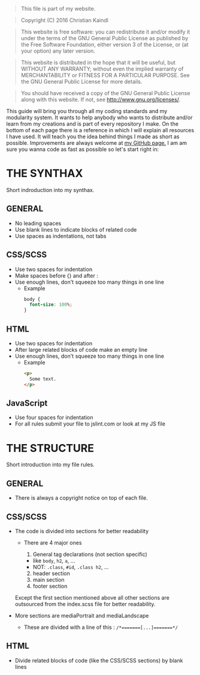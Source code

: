 
> This file is part of my website.

> Copyright (C) 2016  Christian Kaindl

> This website is free software: you can redistribute it and/or modify
it under the terms of the GNU General Public License as published by
the Free Software Foundation, either version 3 of the License, or
(at your option) any later version.

> This website is distributed in the hope that it will be useful,
but WITHOUT ANY WARRANTY; without even the implied warranty of
MERCHANTABILITY or FITNESS FOR A PARTICULAR PURPOSE.  See the
GNU General Public License for more details.

> You should have received a copy of the GNU General Public License
along with this website.  If not, see <http://www.gnu.org/licenses/>.



This guide will bring you through all my coding standards and my modularity system. It wants to help anybody who wants to distribute and/or learn from my creations and is part of every repository I make. On the bottom of each page there is a reference in which I will explain all resources I have used.
It will teach you the idea behind things I made as short as possible. Improvements are always welcome at [my GitHub page.](https://github.com/GrisuProjects/MyWebsite)
I am am sure you wanna code as fast as possible so let's start right in:

# THE SYNTHAX

Short indroduction into my synthax.

## GENERAL

* No leading spaces
* Use blank lines to indicate blocks of related code
* Use spaces as indentations, not tabs

## CSS/SCSS

* Use two spaces for indentation
* Make spaces before {} and after :
* Use enough lines, don't squeeze too many things in one line
  - Example
    ```css
    body {
      font-size: 100%;
    }
    ```


## HTML

* Use two spaces for indentation
* After large related blocks of code make an empty line
* Use enough lines, don't squeeze too many things in one line
  - Example
    ```HTML
    <p>
      Some text.
    </p>
    ```

## JavaScript

* Use four spaces for indentation
* For all rules submit your file to jslint.com or look at my JS file


# THE STRUCTURE

Short introduction into my file rules.

## GENERAL

* There is always a copyright notice on top of each file.

## CSS/SCSS

* The code is divided into sections for better readability
  - There are 4 major ones
    1. General tag declarations (not section specific)
      - like `body`, `h2`, `a`, ...
      - NOT: `.class`, `#id`, `.class h2`, ...

    2. header section
    3. main section
    4. footer section

  Except the first section mentioned above all other sections are outsourced from the index.scss file for better readability.

* More sections are mediaPortrait and mediaLandscape
  - These are divided with a line of this : `/*=======[...]=======*/`


## HTML

* Divide related blocks of code (like the CSS/SCSS sections) by blank lines
